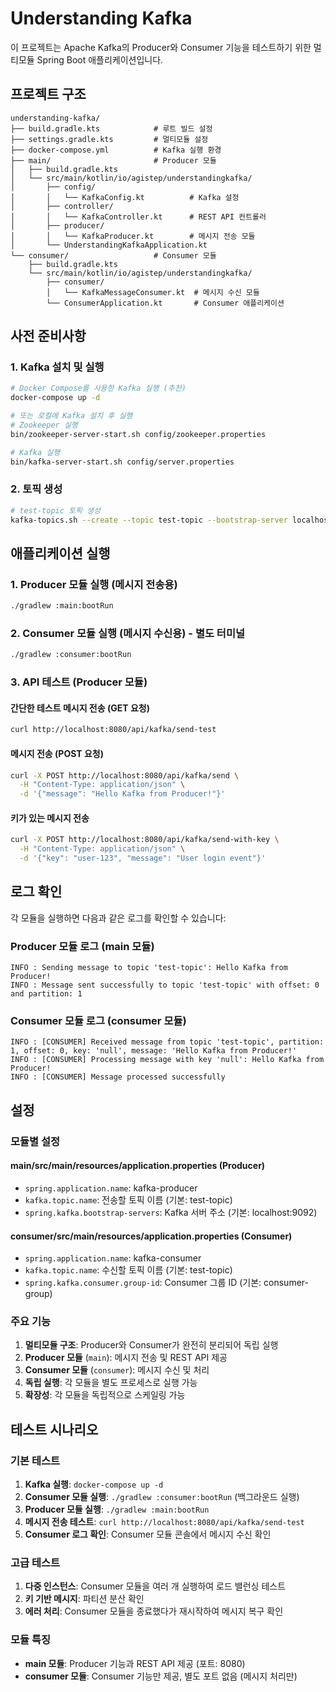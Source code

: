 # Understanding Kafka

이 프로젝트는 Apache Kafka의 Producer와 Consumer 기능을 테스트하기 위한 멀티모듈 Spring Boot 애플리케이션입니다.

## 프로젝트 구조

```
understanding-kafka/
├── build.gradle.kts            # 루트 빌드 설정
├── settings.gradle.kts         # 멀티모듈 설정
├── docker-compose.yml          # Kafka 실행 환경
├── main/                       # Producer 모듈
│   ├── build.gradle.kts
│   └── src/main/kotlin/io/agistep/understandingkafka/
│       ├── config/
│       │   └── KafkaConfig.kt          # Kafka 설정
│       ├── controller/
│       │   └── KafkaController.kt      # REST API 컨트롤러
│       ├── producer/
│       │   └── KafkaProducer.kt        # 메시지 전송 모듈
│       └── UnderstandingKafkaApplication.kt
└── consumer/                   # Consumer 모듈
    ├── build.gradle.kts
    └── src/main/kotlin/io/agistep/understandingkafka/
        ├── consumer/
        │   └── KafkaMessageConsumer.kt  # 메시지 수신 모듈
        └── ConsumerApplication.kt       # Consumer 애플리케이션
```

## 사전 준비사항

### 1. Kafka 설치 및 실행

```bash
# Docker Compose를 사용한 Kafka 실행 (추천)
docker-compose up -d

# 또는 로컬에 Kafka 설치 후 실행
# Zookeeper 실행
bin/zookeeper-server-start.sh config/zookeeper.properties

# Kafka 실행
bin/kafka-server-start.sh config/server.properties
```

### 2. 토픽 생성

```bash
# test-topic 토픽 생성
kafka-topics.sh --create --topic test-topic --bootstrap-server localhost:9092 --partitions 3 --replication-factor 1
```

## 애플리케이션 실행

### 1. Producer 모듈 실행 (메시지 전송용)

```bash
./gradlew :main:bootRun
```

### 2. Consumer 모듈 실행 (메시지 수신용) - 별도 터미널

```bash
./gradlew :consumer:bootRun
```

### 3. API 테스트 (Producer 모듈)

#### 간단한 테스트 메시지 전송 (GET 요청)
```bash
curl http://localhost:8080/api/kafka/send-test
```

#### 메시지 전송 (POST 요청)
```bash
curl -X POST http://localhost:8080/api/kafka/send \
  -H "Content-Type: application/json" \
  -d '{"message": "Hello Kafka from Producer!"}'
```

#### 키가 있는 메시지 전송
```bash
curl -X POST http://localhost:8080/api/kafka/send-with-key \
  -H "Content-Type: application/json" \
  -d '{"key": "user-123", "message": "User login event"}'
```

## 로그 확인

각 모듈을 실행하면 다음과 같은 로그를 확인할 수 있습니다:

### Producer 모듈 로그 (main 모듈)
```
INFO : Sending message to topic 'test-topic': Hello Kafka from Producer!
INFO : Message sent successfully to topic 'test-topic' with offset: 0 and partition: 1
```

### Consumer 모듈 로그 (consumer 모듈)
```
INFO : [CONSUMER] Received message from topic 'test-topic', partition: 1, offset: 0, key: 'null', message: 'Hello Kafka from Producer!'
INFO : [CONSUMER] Processing message with key 'null': Hello Kafka from Producer!
INFO : [CONSUMER] Message processed successfully
```

## 설정

### 모듈별 설정

#### main/src/main/resources/application.properties (Producer)
- `spring.application.name`: kafka-producer
- `kafka.topic.name`: 전송할 토픽 이름 (기본: test-topic)
- `spring.kafka.bootstrap-servers`: Kafka 서버 주소 (기본: localhost:9092)

#### consumer/src/main/resources/application.properties (Consumer)
- `spring.application.name`: kafka-consumer
- `kafka.topic.name`: 수신할 토픽 이름 (기본: test-topic)
- `spring.kafka.consumer.group-id`: Consumer 그룹 ID (기본: consumer-group)

### 주요 기능

1. **멀티모듈 구조**: Producer와 Consumer가 완전히 분리되어 독립 실행
2. **Producer 모듈** (`main`): 메시지 전송 및 REST API 제공
3. **Consumer 모듈** (`consumer`): 메시지 수신 및 처리
4. **독립 실행**: 각 모듈을 별도 프로세스로 실행 가능
5. **확장성**: 각 모듈을 독립적으로 스케일링 가능

## 테스트 시나리오

### 기본 테스트
1. **Kafka 실행**: `docker-compose up -d`
2. **Consumer 모듈 실행**: `./gradlew :consumer:bootRun` (백그라운드 실행)
3. **Producer 모듈 실행**: `./gradlew :main:bootRun`
4. **메시지 전송 테스트**: `curl http://localhost:8080/api/kafka/send-test`
5. **Consumer 로그 확인**: Consumer 모듈 콘솔에서 메시지 수신 확인

### 고급 테스트
1. **다중 인스턴스**: Consumer 모듈을 여러 개 실행하여 로드 밸런싱 테스트
2. **키 기반 메시지**: 파티션 분산 확인
3. **에러 처리**: Consumer 모듈을 종료했다가 재시작하여 메시지 복구 확인

### 모듈 특징
- **main 모듈**: Producer 기능과 REST API 제공 (포트: 8080)
- **consumer 모듈**: Consumer 기능만 제공, 별도 포트 없음 (메시지 처리만)
